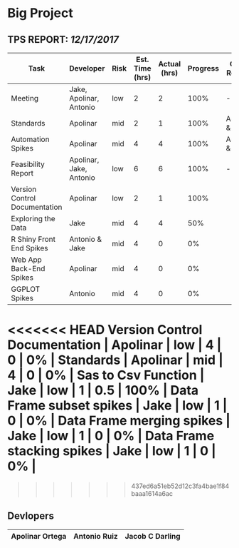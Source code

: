 # Big Project

## TPS REPORT: _12/17/2017_
Task | Developer | Risk | Est. Time (hrs) | Actual (hrs) | Progress | Code Review
--- | --- | --- | --- | --- | --- | ---
Meeting | Jake, Apolinar, Antonio | low | 2 | 2 | 100% | ---
Standards | Apolinar | mid  | 2 | 1 | 100% | Antonio & Jake
Automation Spikes | Apolinar  | mid | 4 | 4 | 100% | Antonio & Jake
Feasibility Report | Apolinar, Jake, Antonio | low | 6 | 6 | 100% | ---
Version Control Documentation | Apolinar  | low | 2 | 1 | 100% | 
Exploring the Data | Jake | mid | 4 | 4 | 50% | 
R Shiny Front End Spikes | Antonio & Jake | mid | 4 | 0 | 0% | 
Web App Back-End Spikes | Apolinar  | mid | 4 | 0 | 0% | 
GGPLOT Spikes | Antonio | mid | 4 | 0 | 0% | 
<<<<<<< HEAD
Version Control Documentation | Apolinar  | low | 4 | 0 | 0% | 
Standards | Apolinar | mid  | 4 | 0 | 0% | 
Sas to Csv Function | Jake | low  | 1 | 0.5 | 100% | 
Data Frame subset spikes | Jake | low  | 1 | 0 | 0% |
Data Frame merging spikes | Jake | low  | 1 | 0 | 0% |
Data Frame stacking spikes | Jake | low  | 1 | 0 | 0% |
=======
>>>>>>> 437ed6a51eb52d12c3fa4bae1f84baaa1614a6ac

## Devlopers
Apolinar Ortega | Antonio Ruiz | Jacob C Darling
--- | --- | --- 